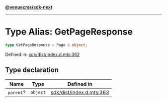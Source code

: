 [**@venuecms/sdk-next**](../Index.md)

***

# Type Alias: GetPageResponse

```ts
type GetPageResponse = Page & object;
```

Defined in: [sdk/dist/index.d.mts:362](https://github.com/venuecms/sdk/blob/bc8b8c4174423a3d8d92fe0cce4d46883acf7584/packages/sdk/dist/index.d.mts#L362)

## Type declaration

| Name | Type | Defined in |
| ------ | ------ | ------ |
| `parent`? | `object` | [sdk/dist/index.d.mts:363](https://github.com/venuecms/sdk/blob/bc8b8c4174423a3d8d92fe0cce4d46883acf7584/packages/sdk/dist/index.d.mts#L363) |

